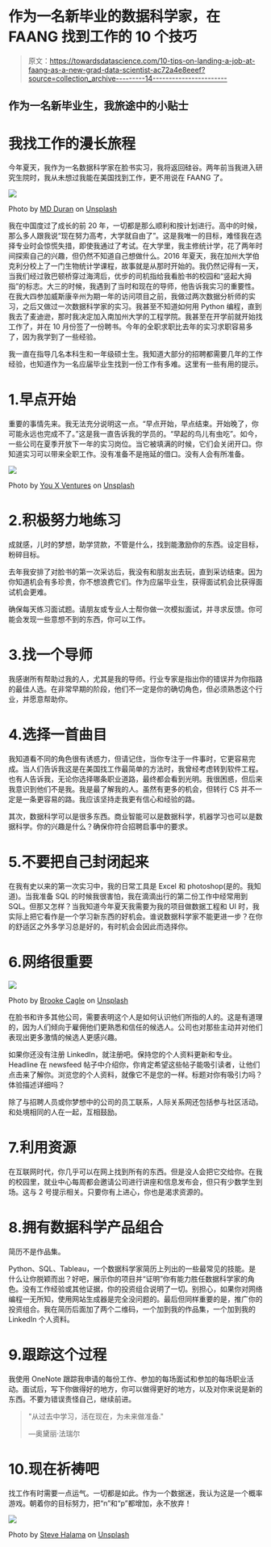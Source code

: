 # 作为一名新毕业的数据科学家，在 FAANG 找到工作的 10 个技巧

> 原文：<https://towardsdatascience.com/10-tips-on-landing-a-job-at-faang-as-a-new-grad-data-scientist-ac72a4e8eeef?source=collection_archive---------14----------------------->

## 作为一名新毕业生，我旅途中的小贴士

# 我找工作的漫长旅程

今年夏天，我作为一名数据科学家在脸书实习，我将返回硅谷。两年前当我进入研究生院时，我从未想过我能在美国找到工作，更不用说在 FAANG 了。

![](img/3bee3e71502acf786f7ff38fa0a8eb0b.png)

Photo by [MD Duran](https://unsplash.com/@mdesign85?utm_source=unsplash&utm_medium=referral&utm_content=creditCopyText) on [Unsplash](https://unsplash.com/s/photos/graduate?utm_source=unsplash&utm_medium=referral&utm_content=creditCopyText)

我在中国度过了成长的前 20 年，一切都是那么顺利和按计划进行。高中的时候，那么多人跟我说“现在努力高考，大学就自由了”。这是我唯一的目标，难怪我在选择专业时会惊慌失措，即使我通过了考试。在大学里，我主修统计学，花了两年时间探索自己的兴趣，但仍然不知道自己想做什么。2016 年夏天，我在加州大学伯克利分校上了一门生物统计学课程，故事就是从那时开始的。我仍然记得有一天，当我们经过敦巴顿桥穿过海湾后，优步的司机指给我看脸书的校园和“竖起大拇指”的标志。大三的时候，我遇到了当时和现在的导师，他告诉我实习的重要性。在我大四参加威斯康辛州为期一年的访问项目之前，我做过两次数据分析师的实习，之后又做过一次数据科学家的实习。我甚至不知道如何用 Python 编程，直到我去了麦迪逊，那时我决定加入南加州大学的工程学院。我甚至在开学前就开始找工作了，并在 10 月份签了一份聘书。今年的全职求职比去年的实习求职容易多了，因为我学到了一些经验。

我一直在指导几名本科生和一年级硕士生。我知道大部分的招聘都需要几年的工作经验，也知道作为一名应届毕业生找到一份工作有多难。这里有一些有用的提示。

# 1.早点开始

重要的事情先来。我无法充分说明这一点。“早点开始，早点结束。开始晚了，你可能永远也完成不了。”这是我一直告诉我的学员的。“早起的鸟儿有虫吃”。如今，一些公司在夏季开放下一年的实习岗位。当它被填满的时候，它们会关闭开口。你知道实习可以带来全职工作。没有准备不是拖延的借口。没有人会有所准备。

![](img/b7ea70796ef4053d9a103195c8fc8478.png)

Photo by [You X Ventures](https://unsplash.com/@youxventures?utm_source=unsplash&utm_medium=referral&utm_content=creditCopyText) on [Unsplash](https://unsplash.com/s/photos/interview?utm_source=unsplash&utm_medium=referral&utm_content=creditCopyText)

# 2.积极努力地练习

成就感，儿时的梦想，助学贷款，不管是什么，找到能激励你的东西。设定目标，粉碎目标。

去年我安排了对脸书的第一次采访后，我没有和朋友出去玩，直到采访结束。因为你知道机会有多珍贵，你不想浪费它们。作为应届毕业生，获得面试机会比获得面试机会更难。

确保每天练习面试题。请朋友或专业人士帮你做一次模拟面试，并寻求反馈。你可能会发现一些意想不到的东西，你可以工作。

# 3.找一个导师

我感谢所有帮助过我的人，尤其是我的导师。行业专家是指出你的错误并为你指路的最佳人选。在非常早期的阶段，他们不一定是你的确切角色，但必须熟悉这个行业，并愿意帮助你。

# 4.选择一首曲目

我知道看不同的角色很有诱惑力，但请记住，当你专注于一件事时，它更容易完成。当人们告诉我这是在美国找工作最简单的方法时，我曾经考虑转到软件工程。也有人告诉我，无论你选择哪条职业道路，最终都会看到光明。我很困惑，但后来我意识到他们不是我。我是最了解我的人。虽然有更多的机会，但转行 CS 并不一定是一条更容易的路。我应该坚持走我更有信心和经验的路。

其次，数据科学可以是很多东西。商业智能可以是数据科学，机器学习也可以是数据科学。你的兴趣是什么？确保你符合招聘启事中的要求。

# 5.不要把自己封闭起来

在我有史以来的第一次实习中，我的日常工具是 Excel 和 photoshop(是的。我知道)。当我准备 SQL 的时候我很害怕，我在滴滴出行的第二份工作中经常用到 SQL。但那又怎样？当我知道今年夏天我需要为我的项目做数据工程和 UI 时，我实际上把它看作是一个学习新东西的好机会。谁说数据科学家不能更进一步？在你的舒适区之外多学习总是好的，有时机会会因此而选择你。

# 6.网络很重要

![](img/3aa754d80326a0e582de030f99e59eff.png)

Photo by [Brooke Cagle](https://unsplash.com/@brookecagle?utm_source=unsplash&utm_medium=referral&utm_content=creditCopyText) on [Unsplash](https://unsplash.com/s/photos/office?utm_source=unsplash&utm_medium=referral&utm_content=creditCopyText)

在脸书和许多其他公司，需要表明这个人是如何认识他们所指的人的。这是有道理的，因为人们倾向于雇佣他们更熟悉和信任的候选人。公司也对那些主动并对他们表现出更多激情的候选人更感兴趣。

如果你还没有注册 LinkedIn，就注册吧。保持您的个人资料更新和专业。Headline 在 newsfeed 帖子中介绍你，你肯定希望这些帖子能吸引读者，让他们点击来了解你。浏览您的个人资料，就像它不是您的一样。标题对你有吸引力吗？体验描述详细吗？

除了与招聘人员或你梦想中的公司的员工联系，人际关系网还包括参与社区活动。和处境相同的人在一起，互相鼓励。

# 7.利用资源

在互联网时代，你几乎可以在网上找到所有的东西。但是没人会把它交给你。在我的校园里，就业中心每周都会邀请公司进行讲座和信息发布会，但只有少数学生到场。这与 2 号提示相关。只要你有上进心，你也是渴求资源的。

# 8.拥有数据科学产品组合

简历不是作品集。

Python、SQL、Tableau，一个数据科学家简历上列出的一些最常见的技能。是什么让你脱颖而出？好吧，展示你的项目并“证明”你有能力胜任数据科学家的角色。没有工作经验或其他证据，你的投资组合说明了一切。别担心，如果你对网络编程一无所知，使用网站生成器是完全没问题的。最后但同样重要的是，推广你的投资组合。我在简历后面加了两个二维码，一个加到我的作品集，一个加到我的 LinkedIn 个人资料。

# 9.跟踪这个过程

我使用 OneNote 跟踪我申请的每份工作、参加的每场面试和参加的每场职业活动。面试后，写下你做得好的地方，你可以做得更好的地方，以及对你来说是新的东西。不要为错误责怪自己，继续前进。

> "从过去中学习，活在现在，为未来做准备."
> 
> ―奥黛丽·法瑞尔

# 10.现在祈祷吧

找工作有时需要一点运气。一切都是如此。作为一个数据迷，我认为这是一个概率游戏。朝着你的目标努力，把“n”和“p”都增加，永不放弃！

![](img/c404d34888e66fc1fec922769963ddec.png)

Photo by [Steve Halama](https://unsplash.com/@steve3p_0?utm_source=unsplash&utm_medium=referral&utm_content=creditCopyText) on [Unsplash](https://unsplash.com/s/photos/sunrise?utm_source=unsplash&utm_medium=referral&utm_content=creditCopyText)